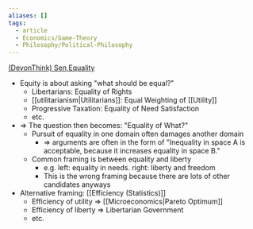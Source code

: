 ```yaml
---
aliases: []
tags:
  - article
  - Economics/Game-Theory
  - Philosophy/Political-Philosophy
---
```

[(DevonThink) Sen,Equality](x-devonthink-item://A39C35A3-334A-4C68-B441-ABAED64D026B)

- Equity is about asking "what should be equal?"
	- Libertarians: Equality of Rights
	- [[utilitarianism|Utilitarians]]: Equal Weighting of [[Utility]]
	- Progressive Taxation: Equality of Need Satisfaction
	- etc.
- ⇒ The question then becomes: "Equality of What?"
	- Pursuit of equality in one domain often damages another domain
		- ⇒ arguments are often in the form of "Inequality in space A is acceptable, because it increases equality in space B."
	- Common framing is between equality and liberty
		- e.g. left: equality in needs. right: liberty and freedom
		- This is the wrong framing because there are lots of other candidates anyways
- Alternative framing: [[Efficiency (Statistics)]]
	- Efficiency of utility ⇒ [[Microeconomics|Pareto Optimum]]
	- Efficiency of liberty ⇒ Libertarian Government
	- etc.
